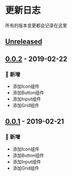 # 更新日志
所有的版本变更都会记录在这里

## [Unreleased]
[Unreleased]: https://github.com/Hoofoo-WHU/semon-ui/compare/0.0.2...HEAD

## [0.0.2] - 2019-02-22
[0.0.2]: https://github.com/Hoofoo-WHU/semon-ui-react/releases/tag/0.0.2
### 🎉 新增
- 添加Icon组件
- 添加Button组件
- 添加Input组件
- 添加Grid组件

## [0.0.1] - 2019-02-21
[0.0.1]: https://github.com/Hoofoo-WHU/semon-ui-react/releases/tag/0.0.1
### 🎉 新增
- 添加Icon组件
- 添加Button组件
- 添加Input组件
- 添加Grid组件



